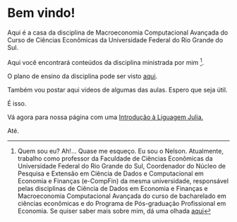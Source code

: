 # Bem vindo!

Aqui é a casa da disciplina de Macroeconomia Computacional Avançada do Curso de Ciências Econômicas da Universidade Federal do Rio Grande do Sul.

Aqui você encontrará conteúdos da disciplina  ministrada por mim [^1].

O plano de ensino da disciplina pode ser visto [aqui](https://docs.google.com/document/d/1FQFYzJR_xu-IlDh-rPIKJ7XmGjQdj5NcEVEFPP9vUQQ/edit?usp=sharing).

Também vou postar aqui videos de algumas das aulas.  Espero que seja útil.

É isso.

Vá agora para nossa página com uma [Introdução à Liguagem Julia.](https://ecompfin-ufrgs/macroeconomia/introjulia.md)



Até.



[^1]: Quem sou eu?  Ah!...  Quase me esqueço.  Eu sou o Nelson.  Atualmente, trabalho como professor da Faculdade de Ciências Econômicas da Universidade Federal do Rio Grande do Sul, Coordenador do Núcleo de Pesquisa e Extensão em Ciência de Dados e Computacional em Economia e Finanças (e-CompFin) da mesma universidade, responsável pelas disciplinas de Ciência de Dados em Economia e Finanças e Macroeconomia Computacional Avançada do curso de bacharelado em ciências econômicas e do Programa de Pós-graduação Profissional em Economia.  Se quiser saber mais sobre mim, dá uma olhada [aqui](https://professor.ufrgs.br/nelsonseixas)


